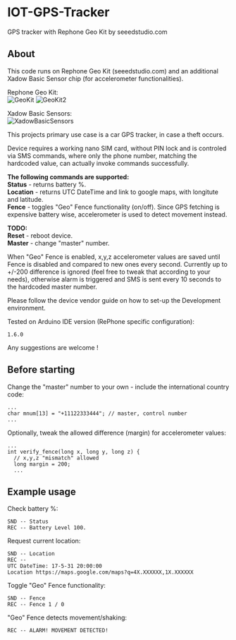 # IOT-GPS-Tracker
GPS tracker with Rephone Geo Kit by seeedstudio.com

## About
  
This code runs on Rephone Geo Kit (seeedstudio.com) and an additional Xadow Basic Sensor chip (for accelerometer functionalities).
  
Rephone Geo Kit:  
![GeoKit](https://github.com/diarpi/IOT-GPS-Tracker/blob/master/images/geo_kit.jpg)
![GeoKit2](https://github.com/diarpi/IOT-GPS-Tracker/blob/master/images/geo_kit_2.jpg)
  
Xadow Basic Sensors:  
![XadowBasicSensors](https://github.com/diarpi/IOT-GPS-Tracker/blob/master/images/Xadow_Basic_Sensors.png)
  
This projects primary use case is a car GPS tracker, in case a theft occurs.
  
Device requires a working nano SIM card, without PIN lock and is controled via SMS commands, where only the phone number, matching the hardcoded value, can actually invoke commands successfully.
  
**The following commands are supported:**  
**Status** - returns battery %.  
**Location** - returns UTC DateTime and link to google maps, with longitute and latitude.  
**Fence** - toggles "Geo" Fence functionality (on/off). Since GPS fetching is expensive battery wise, accelerometer is used to detect movement instead.  
  
**TODO:**  
**Reset** - reboot device.  
**Master** - change "master" number.  
  
When "Geo" Fence is enabled, x,y,z accelerometer values are saved until Fence is disabled and compared to new ones every second.   Currently up to +/-200 difference is ignored (feel free to tweak that according to your needs), otherwise alarm is triggered and SMS is sent every 10 seconds to the hardcoded master number.
  
Please follow the device vendor guide on how to set-up the Development environment.
  
Tested on Arduino IDE version (RePhone specific configuration):
```
1.6.0
```
  
Any suggestions are welcome !

## Before starting

Change the "master" number to your own - include the international country code:   
```
...
char mnum[13] = "+11122333444"; // master, control number
...
```
Optionally, tweak the allowed difference (margin) for accelerometer values:   
```
...
int verify_fence(long x, long y, long z) {
  // x,y,z "mismatch" allowed
  long margin = 200;
  ...
```
   
## Example usage



Check battery %:
```
SND -- Status
REC -- Battery Level 100.
```

Request current location:
```
SND -- Location
REC -- 
UTC DateTime: 17-5-31 20:00:00
Location https://maps.google.com/maps?q=4X.XXXXXX,1X.XXXXXX
```

Toggle "Geo" Fence functionality:
```
SND -- Fence
REC -- Fence 1 / 0
```

"Geo" Fence detects movement/shaking:
```
REC -- ALARM! MOVEMENT DETECTED!
```
  


